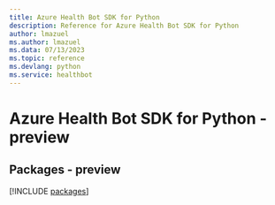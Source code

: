 ```yaml
---
title: Azure Health Bot SDK for Python
description: Reference for Azure Health Bot SDK for Python
author: lmazuel
ms.author: lmazuel
ms.data: 07/13/2023
ms.topic: reference
ms.devlang: python
ms.service: healthbot
---
```

# Azure Health Bot SDK for Python - preview
## Packages - preview
[!INCLUDE [packages](health-bot-index.md)]